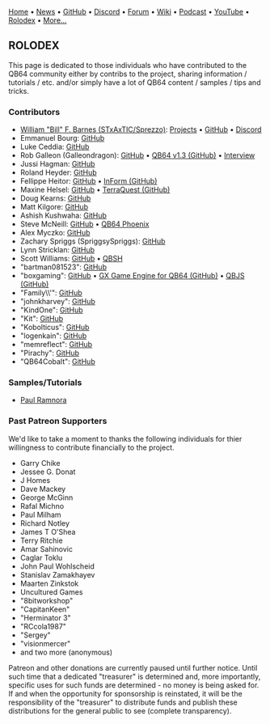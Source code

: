 [Home](https://qb64.com) • [News](news.md) • [GitHub](github.md) • [Discord](discord.md) • [Forum](forum.md) • [Wiki](wiki.md) • [Podcast](podcast.md) • [YouTube](youtube.md) • [Rolodex](rolodex.md) • [More...](more.md)

## ROLODEX

This page is dedicated to those individuals who have contributed to the QB64 community either by contribs to the project, sharing information / tutorials / etc. and/or simply have a lot of QB64 content / samples / tips and tricks.

### Contributors

- [William "Bill" F. Barnes (STxAxTIC/Sprezzo)](https://barnes.x10host.com/home/index.php): [Projects](https://barnes.x10host.com/pages/QB64-Projects/QB64-Projects.php) • [GitHub](https://github.com/wfbarnes) • [Discord](https://discord.com/channels/917123975816052817/917123976336138312)
- Emmanuel Bourg: [GitHub](https://github.com/ebourg)
- Luke Ceddia: [GitHub](https://github.com/flukiluke)
- Rob Galleon (Galleondragon): [GitHub](https://github.com/Galleondragon) • [QB64 v1.3 (GitHub)](https://github.com/Galleondragon/qb64) • [Interview](galleon.md)
- Jussi Hagman: [GitHub](https://github.com/juhagman)
- Roland Heyder: [GitHub](https://github.com/RhoSigma-QB64)
- Fellippe Heitor: [GitHub](https://github.com/FellippeHeitor) • [InForm (GitHub)](https://github.com/FellippeHeitor/InForm)
- Maxine Helsel: [GitHub](https://github.com/MaxineHelsel) • [TerraQuest (GitHub)](https://github.com/MaxineHelsel/CDF-Quest)
- Doug Kearns: [GitHub](https://github.com/dkearns)
- Matt Kilgore: [GitHub](https://github.com/mkilgore)
- Ashish Kushwaha: [GitHub](https://github.com/ashishkingdom)
- Steve McNeill: [GitHub](https://github.com/SteveMcNeill) • [QB64 Phoenix](https://www.qb64phoenix.com)
- Alex Myczko: [GitHub](https://github.com/alexmyczko)  
- Zachary Spriggs (SpriggsySpriggs): [GitHub](https://github.com/SpriggsySpriggs)
- Lynn Stricklan: [GitHub](https://github.com/lstricklan)
- Scott Williams: [GitHub](https://github.com/vwbusguy/) • [QBSH](https://qbsh.org)
- "bartman081523": [GitHub](https://github.com/bartman081523)
- "boxgaming": [GitHub](https://github.com/boxgaming) • [GX Game Engine for QB64 (GitHub)](https://github.com/boxgaming/gx) • [QBJS (GitHub)](https://github.com/boxgaming/qbjs)
- "Family\\\\'": [GitHub](https://github.com/familygw)
- "johnkharvey": [GitHub](https://github.com/johnkharvey)
- "KindOne": [GitHub](https://github.com/RealKindOne)
- "Kit": [GitHub](https://github.com/aouwt)
- "Kobolticus": [GitHub](https://github.com/Kobolticus)
- "logenkain": [GitHub](https://github.com/logenkain)
- "memreflect": [GitHub](https://github.com/memreflect)
- "Pirachy": [GitHub](https://github.com/pirachy)
- "QB64Cobalt": [GitHub](https://github.com/qb64cobalt)

### Samples/Tutorials

- [Paul Ramnora](https://github.com/pramnora/qb64)

### Past Patreon Supporters

We'd like to take a moment to thanks the following individuals for thier willingness to contribute financially to the project.

- Garry Chike
- Jessee G. Donat
- J Homes
- Dave Mackey
- George McGinn
- Rafal Michno
- Paul Milham
- Richard Notley
- James T O'Shea
- Terry Ritchie
- Amar Sahinovic
- Caglar Toklu
- John Paul Wohlscheid
- Stanislav Zamakhayev
- Maarten Zinkstok
- Uncultured Games
- "8bitworkshop"
- "CapitanKeen"
- "Herminator 3"
- "RCcola1987"
- "Sergey"
- "visionmercer"
- and two more (anonymous)

Patreon and other donations are currently paused until further notice.  Until such time that a dedicated "treasurer" is determined and, more importantly, specific uses for such funds are determined - no money is being asked for. If and when the opportunity for sponsorship is reinstated, it will be the responsibility of the "treasurer" to distribute funds and publish these distributions for the general public to see (complete transparency).